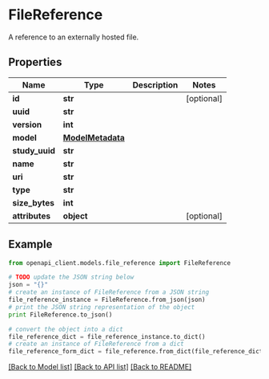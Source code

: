 # FileReference

A reference to an externally hosted file.

## Properties
Name | Type | Description | Notes
------------ | ------------- | ------------- | -------------
**id** | **str** |  | [optional] 
**uuid** | **str** |  | 
**version** | **int** |  | 
**model** | [**ModelMetadata**](ModelMetadata.md) |  | 
**study_uuid** | **str** |  | 
**name** | **str** |  | 
**uri** | **str** |  | 
**type** | **str** |  | 
**size_bytes** | **int** |  | 
**attributes** | **object** |  | [optional] 

## Example

```python
from openapi_client.models.file_reference import FileReference

# TODO update the JSON string below
json = "{}"
# create an instance of FileReference from a JSON string
file_reference_instance = FileReference.from_json(json)
# print the JSON string representation of the object
print FileReference.to_json()

# convert the object into a dict
file_reference_dict = file_reference_instance.to_dict()
# create an instance of FileReference from a dict
file_reference_form_dict = file_reference.from_dict(file_reference_dict)
```
[[Back to Model list]](../README.md#documentation-for-models) [[Back to API list]](../README.md#documentation-for-api-endpoints) [[Back to README]](../README.md)



